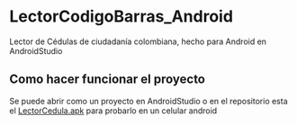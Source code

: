 # LectorCodigoBarras_Android
Lector de Cédulas de ciudadanía colombiana, hecho para Android en AndroidStudio

## Como hacer funcionar el proyecto
Se puede abrir como un proyecto en AndroidStudio
o
en el repositorio esta el [LectorCedula.apk](./LectorCedula.apk) para probarlo en un celular android
